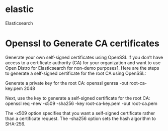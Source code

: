 # elastic
Elasticsearch

# Openssl to Generate CA certificates
Generate your own self-signed certificates using OpenSSL if you don’t have access to a certificate authority (CA) for your organization and want to use Open Distro for Elasticsearch for non-demo purposes1. Here are the steps to generate a self-signed certificate for the root CA using OpenSSL:

Generate a private key for the root CA:
  openssl genrsa -out root-ca-key.pem 2048  
  
Next, use the key to generate a self-signed certificate for the root CA:
  openssl req -new -x509 -sha256 -key root-ca-key.pem -out root-ca.pem
  
The -x509 option specifies that you want a self-signed certificate rather than a certificate request. The -sha256 option sets the hash algorithm to SHA-256.
